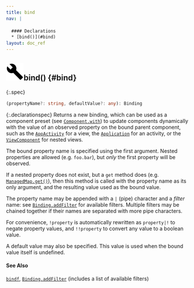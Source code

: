 ```yaml
---
title: bind
nav: |

  #### Declarations
  * [bind()](#bind)
layout: doc_ref
---
```


## ![](/assets/icons/spec-function.svg)bind() {#bind}
{:.spec}

```typescript
(propertyName?: string, defaultValue?: any): Binding
```
{:.declarationspec}
Returns a new binding, which can be used as a component preset (see [`Component.with`](./Component#Component:with)) to update components dynamically with the value of an observed property on the bound parent component, such as the [`AppActivity`](./AppActivity) for a view, the [`Application`](./Application) for an activity, or the [`ViewComponent`](./ViewComponent) for nested views.


The bound property name is specified using the first argument. Nested properties are allowed (e.g. `foo.bar`), but _only_ the first property will be observed.


If a nested property does not exist, but a `get` method does (e.g. [`ManagedMap.get()`](./ManagedMap#ManagedMap:get)), then this method is called with the property name as its only argument, and the resulting value used as the bound value.


The property name may be appended with a `|` (pipe) character and a *filter* name: see [`Binding.addFilter`](./Binding#Binding:addFilter) for available filters. Multiple filters may be chained together if their names are separated with more pipe characters.


For convenience, `!property` is automatically rewritten as `property|!` to negate property values, and `!!property` to convert any value to a boolean value.


A default value may also be specified. This value is used when the bound value itself is undefined.

#### See Also
[`bindf`](./bindf), [`Binding.addFilter`](./Binding#Binding:addFilter) (includes a list of available filters)

